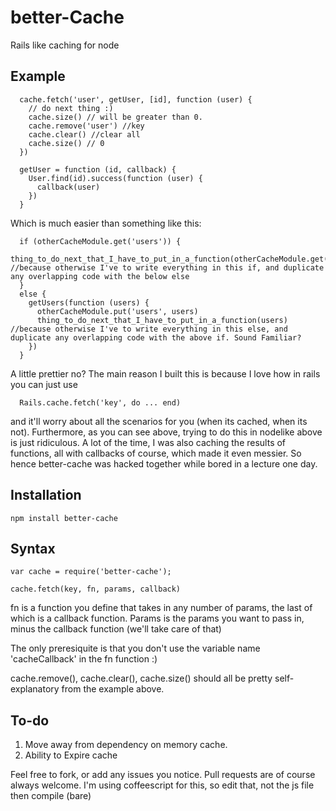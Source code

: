 better-Cache
============


Rails like caching for node


## Example

      cache.fetch('user', getUser, [id], function (user) {
        // do next thing :)
        cache.size() // will be greater than 0.
        cache.remove('user') //key 
        cache.clear() //clear all
        cache.size() // 0
      })

      getUser = function (id, callback) {
        User.find(id).success(function (user) {
          callback(user)
        })
      }

Which is much easier than something like this:

      if (otherCacheModule.get('users')) {
        thing_to_do_next_that_I_have_to_put_in_a_function(otherCacheModule.get('users')) //because otherwise I've to write everything in this if, and duplicate any overlapping code with the below else
      }
      else {
        getUsers(function (users) {
          otherCacheModule.put('users', users)
          thing_to_do_next_that_I_have_to_put_in_a_function(users) //because otherwise I've to write everything in this else, and duplicate any overlapping code with the above if. Sound Familiar?
        }) 
      }

A little prettier no? The main reason I built this is because I love how in rails you can just use 

      Rails.cache.fetch('key', do ... end)

and it'll worry about all the scenarios for you (when its cached, when its not). Furthermore, as you can see above, trying to do this in nodelike above is just ridiculous. A lot of the time, I was also caching the results of functions, all with callbacks of course, which made it even messier. So hence better-cache was hacked together while bored in a lecture one day.

## Installation

    npm install better-cache

## Syntax

    var cache = require('better-cache');

    cache.fetch(key, fn, params, callback)

  fn is a function you define that takes in any number of params, the last of which is a callback function. Params is the params you want to pass in, minus the callback function (we'll take care of that)

  The only preresiquite is that you don't use the variable name 'cacheCallback' in the fn function :)

  cache.remove(), cache.clear(), cache.size() should all be pretty self-explanatory from the example above.


## To-do

  1. Move away from dependency on memory cache.
  2. Ability to Expire cache



Feel free to fork, or add any issues you notice.
Pull requests are of course always welcome. I'm using coffeescript for this, so edit that, not the js file then compile (bare)